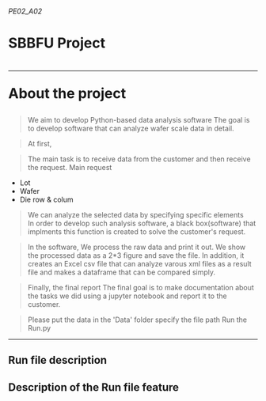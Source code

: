 <h6>PE02_A02<h6>
<h1> SBBFU Project <h1>
 
***
  
<p>About the project <p>
 
#####
> We aim to develop Python-based data analysis software
> The goal is to develop software that can analyze wafer scale data in detail.

> At first,

> The main task is to receive data from the customer and then receive the request.
> Main request 
+ Lot
+ Wafer
+ Die row & colum
> We can analyze the selected data by specifying specific elements    
> In order to develop such analysis software, 
> a black box(software) that implments this function is created to solve the customer's request.

> In the software,
> We process the raw data and print it out. 
> We show the processed data as a 2*3 figure and save the file. 
> In addition, it creates an Excel csv file that can analyze varous 
> xml files as a result file and makes a dataframe that can be compared simply.

> Finally, the final report The final goal is to make documentation about the tasks 
> we did using a jupyter notebook and report it to the customer.

> Please put the data in the 'Data' folder
> specify the file path
> Run the Run.py 


***

<h2> Run file description <h2>


<h2> Description of the Run file feature <h2>
